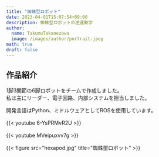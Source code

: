 ```yaml
---
title: "蜘蛛型ロボット"
date: 2023-04-01T15:07:54+09:00
description: 蜘蛛型ロボットの逆運動学
author:
  name: TakumuTakanezawa
  image: /images/author/portrait.jpeg
math: true
draft: false
---
```

## 作品紹介
1脚3関節の6脚ロボットをチームで作成しました。  
私は主にリーダー、電子回路、内部システムを担当しました。  

開発言語はPython、ミドルウェアとしてROSを使用しています。

{{< youtube 6-YsPRMvR2U >}}　　

{{< youtube MVeipuxvv7g >}}　　

{{< figure src="hexapod.jpg" title="蜘蛛型ロボット" >}}  


<!-- 画像表示 -->
<!-- {{< figure src="/images/author/portrait.jpeg" title="Steve Francia" >}} -->